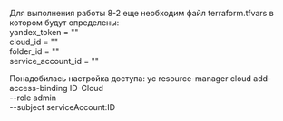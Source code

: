 Для выполнения работы 8-2 еще необходим файл terraform.tfvars в котором будут определены: <br>
yandex_token = "" <br>
cloud_id     = "" <br>
folder_id    = "" <br>
service_account_id = "" <br>


Понадобилась настройка доступа:
yc resource-manager cloud add-access-binding ID-Cloud \
  --role admin \
  --subject serviceAccount:ID
